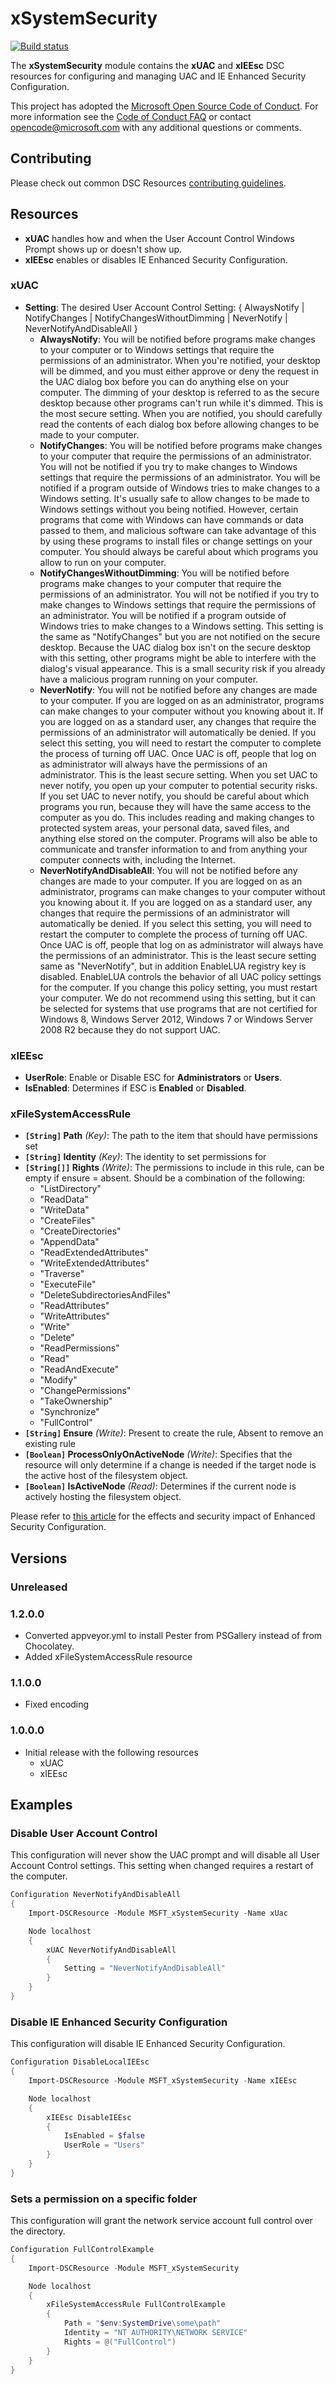 # xSystemSecurity

[![Build status](https://ci.appveyor.com/api/projects/status/u3h1665qqneo98bh/branch/master?svg=true)](https://ci.appveyor.com/project/PowerShell/xsystemsecurity/branch/master)

The **xSystemSecurity** module contains the **xUAC** and **xIEEsc** DSC resources for configuring and managing UAC and IE Enhanced Security Configuration.

This project has adopted the [Microsoft Open Source Code of Conduct](https://opensource.microsoft.com/codeofconduct/).
For more information see the [Code of Conduct FAQ](https://opensource.microsoft.com/codeofconduct/faq/) or contact [opencode@microsoft.com](mailto:opencode@microsoft.com) with any additional questions or comments.

## Contributing

Please check out common DSC Resources [contributing guidelines](https://github.com/PowerShell/DscResource.Kit/blob/master/CONTRIBUTING.md).

## Resources

* **xUAC** handles how and when the User Account Control Windows Prompt shows up or doesn't show up.
* **xIEEsc** enables or disables IE Enhanced Security Configuration.

### xUAC

* **Setting**: The desired User Account Control Setting: { AlwaysNotify | NotifyChanges | NotifyChangesWithoutDimming | NeverNotify | NeverNotifyAndDisableAll }
  * **AlwaysNotify**: You will be notified before programs make changes to your computer or to Windows settings that require the permissions of an administrator. When you're notified, your desktop will be dimmed, and you must either approve or deny the request in the UAC dialog box before you can do anything else on your computer. The dimming of your desktop is referred to as the secure desktop because other programs can't run while it's dimmed. This is the most secure setting. When you are notified, you should carefully read the contents of each dialog box before allowing changes to be made to your computer.
  * **NotifyChanges**: You will be notified before programs make changes to your computer that require the permissions of an administrator. You will not be notified if you try to make changes to Windows settings that require the permissions of an administrator. You will be notified if a program outside of Windows tries to make changes to a Windows setting. It's usually safe to allow changes to be made to Windows settings without you being notified. However, certain programs that come with Windows can have commands or data passed to them, and malicious software can take advantage of this by using these programs to install files or change settings on your computer. You should always be careful about which programs you allow to run on your computer.
  * **NotifyChangesWithoutDimming**: You will be notified before programs make changes to your computer that require the permissions of an administrator. You will not be notified if you try to make changes to Windows settings that require the permissions of an administrator. You will be notified if a program outside of Windows tries to make changes to a Windows setting. This setting is the same as "NotifyChanges" but you are not notified on the secure desktop. Because the UAC dialog box isn't on the secure desktop with this setting, other programs might be able to interfere with the dialog's visual appearance. This is a small security risk if you already have a malicious program running on your computer.
  * **NeverNotify**: You will not be notified before any changes are made to your computer. If you are logged on as an administrator, programs can make changes to your computer without you knowing about it. If you are logged on as a standard user, any changes that require the permissions of an administrator will automatically be denied. If you select this setting, you will need to restart the computer to complete the process of turning off UAC. Once UAC is off, people that log on as administrator will always have the permissions of an administrator. This is the least secure setting. When you set UAC to never notify, you open up your computer to potential security risks. If you set UAC to never notify, you should be careful about which programs you run, because they will have the same access to the computer as you do. This includes reading and making changes to protected system areas, your personal data, saved files, and anything else stored on the computer. Programs will also be able to communicate and transfer information to and from anything your computer connects with, including the Internet.
  * **NeverNotifyAndDisableAll**: You will not be notified before any changes are made to your computer. If you are logged on as an administrator, programs can make changes to your computer without you knowing about it. If you are logged on as a standard user, any changes that require the permissions of an administrator will automatically be denied. If you select this setting, you will need to restart the computer to complete the process of turning off UAC. Once UAC is off, people that log on as administrator will always have the permissions of an administrator. This is the least secure setting same as "NeverNotify", but in addition EnableLUA registry key is disabled. EnableLUA controls the behavior of all UAC policy settings for the computer. If you change this policy setting, you must restart your computer. We do not recommend using this setting, but it can be selected for systems that use programs that are not certified for Windows 8, Windows Server 2012, Windows 7 or Windows Server 2008 R2 because they do not support UAC.

### xIEEsc

* **UserRole**: Enable or Disable ESC for **Administrators** or **Users**.
* **IsEnabled**: Determines if ESC is **Enabled** or **Disabled**.

### xFileSystemAccessRule

* **`[String]` Path** _(Key)_: The path to the item that should have permissions set
* **`[String]` Identity** _(Key)_: The identity to set permissions for
* **`[String[]]` Rights** _(Write)_: The permissions to include in this rule, can be empty if ensure = absent. Should be a combination of the following:
  * "ListDirectory"
  * "ReadData"
  * "WriteData"
  * "CreateFiles"
  * "CreateDirectories"
  * "AppendData"
  * "ReadExtendedAttributes"
  * "WriteExtendedAttributes"
  * "Traverse"
  * "ExecuteFile"
  * "DeleteSubdirectoriesAndFiles"
  * "ReadAttributes"
  * "WriteAttributes"
  * "Write"
  * "Delete"
  * "ReadPermissions"
  * "Read"
  * "ReadAndExecute"
  * "Modify"
  * "ChangePermissions"
  * "TakeOwnership"
  * "Synchronize"
  * "FullControl"
* **`[String]` Ensure** _(Write)_: Present to create the rule, Absent to remove an existing rule
* **`[Boolean]` ProcessOnlyOnActiveNode** _(Write)_: Specifies that the resource will only determine if a change is needed if the target node is the active host of the filesystem object.
* **`[Boolean]` IsActiveNode** _(Read)_: Determines if the current node is actively hosting the filesystem object.

Please refer to [this article](http://technet.microsoft.com/en-us/library/dd883248(v=ws.10).aspx) for the effects and security impact of Enhanced Security Configuration.

## Versions

### Unreleased

### 1.2.0.0

* Converted appveyor.yml to install Pester from PSGallery instead of from Chocolatey.
* Added xFileSystemAccessRule resource

### 1.1.0.0

* Fixed encoding

### 1.0.0.0

* Initial release with the following resources
  * xUAC
  * xIEEsc

## Examples

### Disable User Account Control

This configuration will never show the UAC prompt and will disable all User Account Control settings. This setting when changed requires a restart of the computer.

```powershell
Configuration NeverNotifyAndDisableAll
{
    Import-DSCResource -Module MSFT_xSystemSecurity -Name xUac

    Node localhost
    {
        xUAC NeverNotifyAndDisableAll
        {
            Setting = "NeverNotifyAndDisableAll"
        }
    }
}
```

### Disable IE Enhanced Security Configuration

This configuration will disable IE Enhanced Security Configuration.

```powershell
Configuration DisableLocalIEEsc
{
    Import-DSCResource -Module MSFT_xSystemSecurity -Name xIEEsc

    Node localhost
    {
        xIEEsc DisableIEEsc
        {
            IsEnabled = $false
            UserRole = "Users"
        }
    }
}
```

### Sets a permission on a specific folder

This configuration will grant the network service account full control over the directory.

```powershell
Configuration FullControlExample
{
    Import-DSCResource -Module MSFT_xSystemSecurity

    Node localhost
    {
        xFileSystemAccessRule FullControlExample
        {
            Path = "$env:SystemDrive\some\path"
            Identity = "NT AUTHORITY\NETWORK SERVICE"
            Rights = @("FullControl")
        }
    }
}
```
